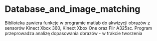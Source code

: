 # Database_and_image_matching
Biblioteka zawiera funkcje w programie matlab do akwizycji obrazów z sensorów Kinect Xbox 360, Kinect Xbox One oraz Flir A325sc.  Program przeprowadza analizę dopasowania obrazów - w trakcie tworzenia

